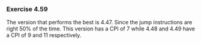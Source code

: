 ### Exercise 4.59
The version that performs the best is 4.47. Since the jump instructions are right 50% of the time. This version has a CPI of 7 while 4.48 and 4.49 have a CPI of 9 and 11 respectively.
